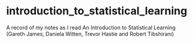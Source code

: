 # introduction_to_statistical_learning
A record of my notes as I read An Introduction to Statistical Learning (Gareth James, Daniela Witten, Trevor Hastie and Robert Tibshirani)
